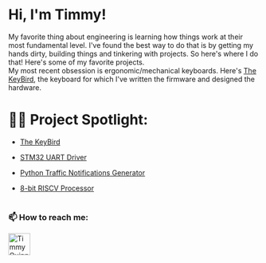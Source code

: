 # Hi, I'm Timmy! 

My favorite thing about engineering is learning how things work at their most fundamental level. I've found the best way to do that is by getting my hands dirty, building things and tinkering with projects. So here's where I do that! Here's some of my favorite projects.  
My most recent obsession is ergonomic/mechanical keyboards. Here's [The KeyBird](https://github.com/timmy-quinn/hid_keyboard), the keyboard for which I've written the firmware and designed the hardware.  


# 👨‍💻 Project Spotlight:
  - [The KeyBird](https://github.com/timmy-quinn/hid_keyboard)
  
  - [STM32 UART Driver](https://github.com/timmy-quinn/UART_driver_STM32)

  - [Python Traffic Notifications Generator](https://github.com/timmy-quinn/Traffic_notifications)

  - [8-bit RISCV Processor](https://github.com/timmy-quinn/8bit_riscv_processor.git)


<h1> </h1>
<h3> 📫 How to reach me: </h3>
<img align="left" alt="TimmyQuinn | LinkedIn" width="44px" src="https://cdn.jsdelivr.net/npm/simple-icons@v3/icons/linkedin.svg" />
